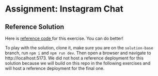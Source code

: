 # Assignment: Instagram Chat

## Reference Solution

Here is <a href="https://github.com/SkillsUnion/instagram-base-app/tree/solution-chat-base" target="_blank">reference code </a>for this exercise. You can do better!

To play with the solution, clone it, make sure you are on the `solution-base` branch, run `npm i` and `npm run dev`. Then open a browser and navigate to http://localhost:5173. We did not host a reference deployment for this solution because we will build on this repo in the following exercises and will host a reference deployment for the final one.